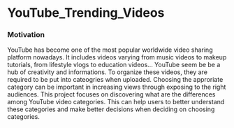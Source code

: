 # YouTube_Trending_Videos
### Motivation
YouTube has become one of the most popular worldwide video sharing platform nowadays. It includes videos varying from music videos to makeup tutorials, from lifestyle vlogs to education videos... YouTube seem be be a hub of creativity and informations. To organize these videos, they are required to be put into cateogries when uploaded. Choosing the approriate category can be important in increasing views through exposing to the right audiences. This project focuses on discovering what are the differences among YouTube video categories. This can help users to better understand these categories and make better decisions when deciding on choosing categories.
